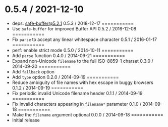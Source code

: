0.5.4 / 2021-12-10
===========
  * deps: safe-buffer@5.2.1
0.5.3 / 2018-12-17
===========
  * Use `safe-buffer` for improved Buffer API
0.5.2 / 2016-12-08
===========
  * Fix `parse` to accept any linear whitespace character
0.5.1 / 2016-01-17
===========
  * perf: enable strict mode
0.5.0 / 2014-10-11
===========
  * Add `parse` function
0.4.0 / 2014-09-21
===========
  * Expand non-Unicode `filename` to the full ISO-8859-1 charset
0.3.0 / 2014-09-20
===========
  * Add `fallback` option
  * Add `type` option
0.2.0 / 2014-09-19
===========
  * Reduce ambiguity of file names with hex escape in buggy browsers
0.1.2 / 2014-09-19
===========
  * Fix periodic invalid Unicode filename header
0.1.1 / 2014-09-19
===========
  * Fix invalid characters appearing in `filename*` parameter
0.1.0 / 2014-09-18
===========
  * Make the `filename` argument optional
0.0.0 / 2014-09-18
===========
  * Initial release
